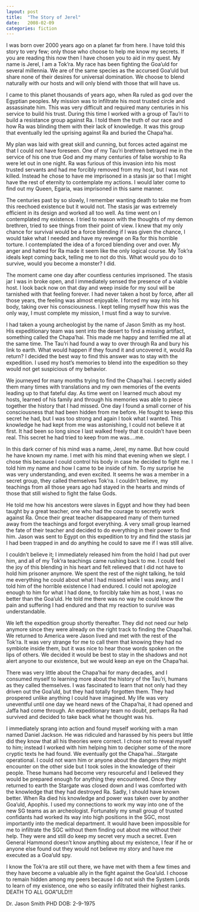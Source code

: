 ```yaml
---
layout: post
title:  "The Story of Jerel"
date:   2008-02-09
categories: fiction
---
```


I was born over 2000 years ago on a planet far from here. I have told this story to very few; only those who choose to help me know my secrets. If you are reading this now then I have chosen you to aid in my quest.
My name is Jerel, I am a Tok’ra. My race has been fighting the Goa’uld for several millennia. We are of the same species as the accursed Goa’uld but share none of their desires for universal domination. We choose to blend naturally with our hosts and will only blend with those that will have us.<!-- more -->

I came to this planet thousands of years ago, when Ra ruled as god over the Egyptian peoples. My mission was to infiltrate his most trusted circle and assassinate him. This was very difficult and required many centuries in his service to build his trust. During this time I worked with a group of Tau’ri to build a resistance group against Ra. I told them the truth of our race and how Ra was blinding them with their lack of knowledge. It was this group that eventually led the uprising against Ra and buried the Chapa’hai.

My plan was laid with great skill and cunning, but forces acted against me that I could not have foreseen. One of my Tau’ri brethren betrayed me in the service of his one true God and my many centuries of false worship to Ra were let out in one night. Ra was furious of this invasion into his most trusted servants and had me forcibly removed from my host, but I was not killed. Instead he chose to have me imprisoned in a stasis jar so that I might have the rest of eternity to contemplate my actions. I would later come to find out my Queen, Egaria, was imprisoned in this same manner.

The centuries past by so slowly, I remember wanting death to take me from this reechoed existence but it would not. The stasis jar was extremely efficient in its design and worked all too well. As time went on I contemplated my existence. I tried to reason with the thoughts of my demon brethren, tried to see things from their point of view. I knew that my only chance for survival would be a force blending if I was given the chance, I would take what I needed and have my revenge on Ra for this horrible torture.
I contemplated the idea of a forced blending over and over. My anger and hatred for Ra made it seem like the only logical course. My Tok’ra ideals kept coming back, telling me to not do this. What would you do to survive, would you become a monster? I did.

The moment came one day after countless centuries imprisoned. The stasis jar I was in broke open, and I immediately sensed the presence of a viable host. I look back now on that day and weep inside for my soul will be tarnished with that feeling forever. I had never taken a host by force, after all those years, the feeling was almost enjoyable. I forced my way into his body, taking over his consciousness. I kept telling myself how this was the only way, I must complete my mission, I must find a way to survive.

I had taken a young archeologist by the name of Jason Smith as my host. His expeditionary team was sent into the desert to find a missing artifact, something called the Chapa’hai. This made me happy and terrified me all at the same time. The Tau’ri had found a way to over through Ra and bury his link to earth. What would happen if they found it and uncovered it, would Ra return? I decided the best way to find this answer was to stay with the expedition. I used my host’s memories to blend into the expedition so they would not get suspicious of my behavior. 

We journeyed for many months trying to find the Chapa’hai. I secretly aided them many times with translations and my own memories of the events leading up to that fateful day. As time went on I learned much about my hosts, learned of his family and through his memories was able to piece together the history that I had missed. One day I found a small corner of his consciousness that had been hidden from me before. He fought to keep this secret he had, but I was too strong and again I took what I wanted. This knowledge he had kept from me was astonishing, I could not believe it at first. It had been so long since I last walked freely that it couldn’t have been real. This secret he had tried to keep from me was….me.

In this dark corner of his mind was a name, Jerel, my name. But how could he have known my name. I met with his mind that evening when we slept. I chose this because I could control his body in case he decided to fight me. I told him my name and how I came to be inside of him. To my surprise he was very understanding, and even excited. It seems he was a member in a secret group, they called themselves Tok’ra. I couldn’t believe, my teachings from all those years ago had stayed in the hearts and minds of those that still wished to fight the false Gods. 

He told me how his ancestors were slaves in Egypt and how they had been taught by a great teacher, one who had the courage to secretly work against Ra. Once their great teacher disappeared many of them turned away from the teachings and forgot everything. A very small group learned the fate of their teacher and decided to do everything in their power to find him. Jason was sent to Egypt on this expedition to try and find the stasis jar I had been trapped in and do anything he could to save me if I was still alive. 

I couldn’t believe it; I immediately released him from the hold I had put over him, and all of my Tok’ra teachings came rushing back to me. I could feel the joy of this blending in his heart and felt relieved that I did not have to hold him prisoner anymore. We spent the rest of the night talking, he told me everything he could about what I had missed while I was away, and I told him of the horrible existence I had endured. I could not apologize enough to him for what I had done, to forcibly take him as host, I was no better than the Goa’uld. He told me there was no way he could know the pain and suffering I had endured and that my reaction to survive was understandable.

We left the expedition group shortly thereafter. They did not need our help anymore since they were already on the right track to finding the Chapa’hai. We returned to America were Jason lived and met with the rest of the Tok’ra. It was very strange for me to call them that knowing they had no symbiote inside them, but it was nice to hear those words spoken on the lips of others. We decided it would be best to stay in the shadows and not alert anyone to our existence, but we would keep an eye on the Chapa’hai.

There was very little about the Chapa’hai for many decades, and I consumed myself to learning more about the history of the Tau’ri, humans as they called themselves. I was fascinated to learn that not only had they driven out the Goa’uld, but they had totally forgotten them. They had prospered unlike anything I could have imagined. My life was very uneventful until one day we heard news of the Chapa’hai, it had opened and Jaffa had come through. An expeditionary team no doubt, perhaps Ra had survived and decided to take back what he thought was his.

I immediately sprang into action and found myself working with a man named Daniel Jackson. He was ridiculed and harassed by his peers but little did they know that all his theories were correct. I chose not to reveal myself to him; instead I worked with him helping him to decipher some of the more cryptic texts he had found. We eventually got the Chapa’hai…Stargate operational. I could not warn him or anyone about the dangers they might encounter on the other side but I took soles in the knowledge of their people. These humans had become very resourceful and I believed they would be prepared enough for anything they encountered.
Once they returned to earth the Stargate was closed down and I was comforted with the knowledge that they had destroyed Ra. Sadly, I should have known better. When Ra died his knowledge and power was taken over by another Goa’uld, Apophis. I used my connections to work my way into one of the new SG teams as an archeologist. Fortunately my small group of trusted confidants had worked its way into high positions in the SGC, most importantly into the medical department. It would have been impossible for me to infiltrate the SGC without them finding out about me without their help. They were and still do keep my secret very much a secret. Even General Hammond doesn’t know anything about my existence, I fear if he or anyone else found out they would not believe my story and have me executed as a Goa’uld spy.

I know the Tok’ra are still out there, we have met with them a few times and they have become a valuable ally in the fight against the Goa’uld. I choose to remain hidden among my peers because I do not wish the System Lords to learn of my existence, one who so easily infiltrated their highest ranks. DEATH TO ALL GOA”ULD!!!

Dr. Jason Smith PHD
DOB:  2-9-1975

